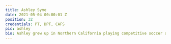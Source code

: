 ```yaml
---
title: Ashley Syme
date: 2021-05-04 00:00:01 Z
position: 32
credentials: PT, DPT, CAFS
pic: ashley
bio: Ashley grew up in Northern California playing competitive soccer and continued to play through college. She moved down to San Diego to pursue her bachelor’s degree in Kinesiology at San Diego State University. She earned her doctorate of physical therapy program at the University of St. Augustine for Health Sciences. Outside of work, Ashley enjoys spending time in the mountains, skiing and snowboarding, hiking, camping, playing soccer, beach days at No Surf in Sunset Cliffs and (as of recently) roller skating.  
---
```

